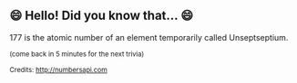 ## :smile: Hello! Did you know that... :smile:
177 is the atomic number of an element temporarily called Unseptseptium.

<sup>(come back in 5 minutes for the next trivia)</sup>


<sup>Credits: http://numbersapi.com</sup>
